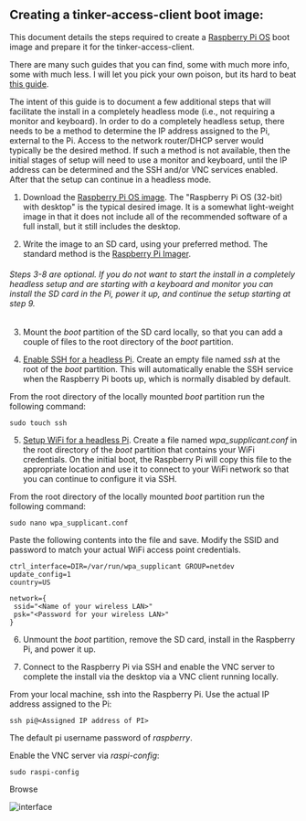 ## Creating a tinker-access-client boot image:

This document details the steps required to create a [Raspberry Pi OS](https://www.raspberrypi.org/downloads/raspberry-pi-os/) boot image and prepare it for the tinker-access-client.

There are many such guides that you can find, some with much more info, some with much less. I will let you pick your own poison, but its hard to beat [this guide](https://www.raspberrypi.org/documentation/installation/installing-images/README.md).

The intent of this guide is to document a few additional steps that will facilitate the install in a completely headless mode (i.e., not requiring a monitor and keyboard). In order to do a completely headless setup, there needs to be a method to determine the IP address assigned to the Pi, external to the Pi. Access to the network router/DHCP server would typically be the desired method. If such a method is not available, then the initial stages of setup will need to use a monitor and keyboard, until the IP address can be determined and the SSH and/or VNC services enabled. After that the setup can continue in a headless mode.

1. Download the [Raspberry Pi OS image](https://www.raspberrypi.org/downloads/raspberry-pi-os/). The "Raspberry Pi OS (32-bit) with desktop" is the typical desired image. It is a somewhat light-weight image in that it does not include all of the recommended software of a full install, but it still includes the desktop.

2. Write the image to an SD card, using your preferred method. The standard method is the [Raspberry Pi Imager](https://www.raspberrypi.org/documentation/installation/installing-images/README.md).

###### Steps 3-8 are optional. If you do not want to start the install in a completely headless setup and are starting with a keyboard and monitor you can install the SD card in the Pi, power it up, and continue the setup starting at step 9.

3. Mount the *boot* partition of the SD card locally, so that you can add a couple of files to the root directory of the *boot* partition.

4. [Enable SSH for a headless Pi](https://www.raspberrypi.org/documentation/remote-access/ssh/#:~:text=Enable%20SSH%20on%20a%20headless%20Raspberry%20Pi). Create an empty file named *ssh* at the root of the *boot* partition. This will automatically enable the SSH service when the Raspberry Pi boots up, which is normally disabled by default.

From the root directory of the locally mounted *boot* partition run the following command:

```
sudo touch ssh
```

5. [Setup WiFi for a headless Pi](https://www.raspberrypi.org/documentation/configuration/wireless/headless.md). Create a file named *wpa_supplicant.conf* in the root directory of the *boot* partition that contains your WiFi credentials. On the initial boot, the Raspberry Pi will copy this file to the appropriate location and use it to connect to your WiFi network so that you can continue to configure it via SSH.

From the root directory of the locally mounted *boot* partition run the following command:

```
sudo nano wpa_supplicant.conf
```

Paste the following contents into the file and save. Modify the SSID and password to match your actual WiFi access point credentials.

```
ctrl_interface=DIR=/var/run/wpa_supplicant GROUP=netdev
update_config=1
country=US

network={
 ssid="<Name of your wireless LAN>"
 psk="<Password for your wireless LAN>"
}
```

6. Unmount the *boot* partition, remove the SD card, install in the Raspberry Pi, and power it up.

7. Connect to the Raspberry Pi via SSH and enable the VNC server to complete the install via the desktop via a VNC client running locally.

From your local machine, ssh into the Raspberry Pi. Use the actual IP address assigned to the Pi:

```
ssh pi@<Assigned IP address of PI>
```

The default pi username password of *raspberry*.

Enable the VNC server via *raspi-config*:

```
sudo raspi-config
```

Browse

![interface](/images/ssh_raspi_config_interface.png)
